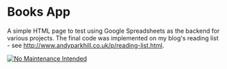 # Books App
A simple HTML page to test using Google Spreadsheets as the backend for various projects. The final code was implemented on my blog's reading list - see http://www.andyparkhill.co.uk/p/reading-list.html.

[![No Maintenance Intended](http://unmaintained.tech/badge.svg)](http://unmaintained.tech/)
